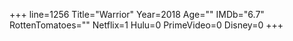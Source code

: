 +++
line=1256
Title="Warrior"
Year=2018
Age=""
IMDb="6.7"
RottenTomatoes=""
Netflix=1
Hulu=0
PrimeVideo=0
Disney=0
+++

